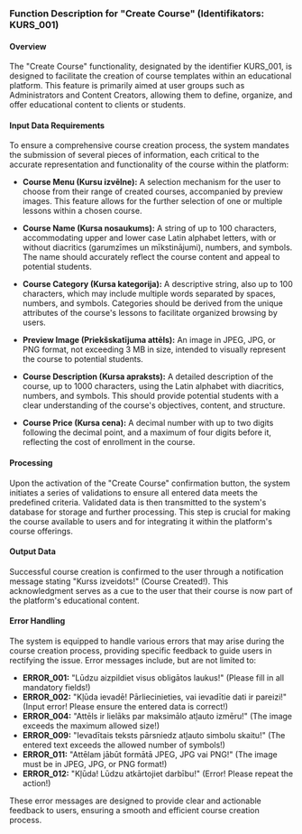### Function Description for "Create Course" (Identifikators: KURS_001)

#### Overview

The "Create Course" functionality, designated by the identifier KURS_001, is designed to facilitate the creation of course templates within an educational platform. This feature is primarily aimed at user groups such as Administrators and Content Creators, allowing them to define, organize, and offer educational content to clients or students.

#### Input Data Requirements

To ensure a comprehensive course creation process, the system mandates the submission of several pieces of information, each critical to the accurate representation and functionality of the course within the platform:

- **Course Menu (Kursu izvēlne):** A selection mechanism for the user to choose from their range of created courses, accompanied by preview images. This feature allows for the further selection of one or multiple lessons within a chosen course.
  
- **Course Name (Kursa nosaukums):** A string of up to 100 characters, accommodating upper and lower case Latin alphabet letters, with or without diacritics (garumzīmes un mīkstinājumi), numbers, and symbols. The name should accurately reflect the course content and appeal to potential students.

- **Course Category (Kursa kategorija):** A descriptive string, also up to 100 characters, which may include multiple words separated by spaces, numbers, and symbols. Categories should be derived from the unique attributes of the course's lessons to facilitate organized browsing by users.

- **Preview Image (Priekšskatījuma attēls):** An image in JPEG, JPG, or PNG format, not exceeding 3 MB in size, intended to visually represent the course to potential students.

- **Course Description (Kursa apraksts):** A detailed description of the course, up to 1000 characters, using the Latin alphabet with diacritics, numbers, and symbols. This should provide potential students with a clear understanding of the course's objectives, content, and structure.

- **Course Price (Kursa cena):** A decimal number with up to two digits following the decimal point, and a maximum of four digits before it, reflecting the cost of enrollment in the course.

#### Processing

Upon the activation of the "Create Course" confirmation button, the system initiates a series of validations to ensure all entered data meets the predefined criteria. Validated data is then transmitted to the system's database for storage and further processing. This step is crucial for making the course available to users and for integrating it within the platform's course offerings.

#### Output Data

Successful course creation is confirmed to the user through a notification message stating "Kurss izveidots!" (Course Created!). This acknowledgment serves as a cue to the user that their course is now part of the platform's educational content.

#### Error Handling

The system is equipped to handle various errors that may arise during the course creation process, providing specific feedback to guide users in rectifying the issue. Error messages include, but are not limited to:

- **ERROR_001:** "Lūdzu aizpildiet visus obligātos laukus!" (Please fill in all mandatory fields!)
- **ERROR_002:** "Kļūda ievadē! Pārliecinieties, vai ievadītie dati ir pareizi!" (Input error! Please ensure the entered data is correct!)
- **ERROR_004:** "Attēls ir lielāks par maksimālo atļauto izmēru!" (The image exceeds the maximum allowed size!)
- **ERROR_009:** "Ievadītais teksts pārsniedz atļauto simbolu skaitu!" (The entered text exceeds the allowed number of symbols!)
- **ERROR_011:** "Attēlam jābūt formātā JPEG, JPG vai PNG!" (The image must be in JPEG, JPG, or PNG format!)
- **ERROR_012:** "Kļūda! Lūdzu atkārtojiet darbību!" (Error! Please repeat the action!)

These error messages are designed to provide clear and actionable feedback to users, ensuring a smooth and efficient course creation process.